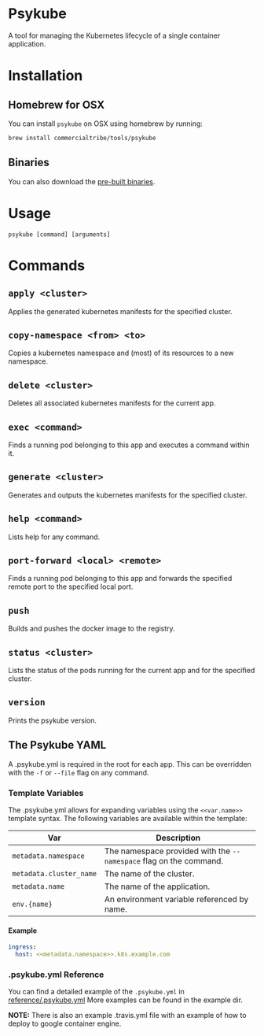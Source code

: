 # Psykube
A tool for managing the Kubernetes lifecycle of a single container application.

# Installation

## Homebrew for OSX
You can install `psykube` on OSX using homebrew by running:

```sh
brew install commercialtribe/tools/psykube
```

## Binaries
You can also download the [pre-built binaries](https://github.com/CommercialTribe/psykube/releases).

# Usage
`psykube [command] [arguments]`

# Commands

## `apply <cluster>`
Applies the generated kubernetes manifests for the specified cluster.

## `copy-namespace <from> <to>`
Copies a kubernetes namespace and (most) of its resources to a new namespace.

## `delete <cluster>`
Deletes all associated kubernetes manifests for the current app.

## `exec <command>`
Finds a running pod belonging to this app and executes a command within it.

## `generate <cluster>`
Generates and outputs the kubernetes manifests for the specified cluster.

## `help <command>`
Lists help for any command.

## `port-forward <local> <remote>`
Finds a running pod belonging to this app and forwards the specified remote port to the specified local port.

## `push`
Builds and pushes the docker image to the registry.    

## `status <cluster>`
Lists the status of the pods running for the current app and for the specified cluster.

## `version`
Prints the psykube version.

## The Psykube YAML

A .psykube.yml is required in the root for each app. This can be overridden with
the `-f` or `--file` flag on any command.

### Template Variables
The .psykube.yml allows for expanding variables using the `<<var.name>>` template syntax. The
following variables are available within the template:

| Var | Description
|---|---
| `metadata.namespace` | The namespace provided with the `--namespace` flag on the command.
| `metadata.cluster_name` | The name of the cluster.
| `metadata.name` | The name of the application.
| `env.{name}` | An environment variable referenced by name.

#### Example

```yaml
ingress:
  host: <<metadata.namespace>>.k8s.example.com
```

### .psykube.yml Reference
You can find a detailed example of the `.psykube.yml` in [reference/.psykube.yml](./reference/.psykube.yml)
More examples can be found in the example dir.

**NOTE:** There is also an example .travis.yml file with an example of how to deploy to google container engine.
